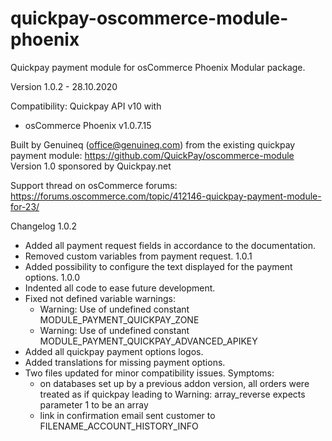 # quickpay-oscommerce-module-phoenix
Quickpay payment module for osCommerce Phoenix
Modular package.

Version 1.0.2 - 28.10.2020

Compatibility:
Quickpay API v10 with
- osCommerce Phoenix v1.0.7.15

Built by Genuineq (office@genuineq.com) from the existing quickpay payment module: https://github.com/QuickPay/oscommerce-module
Version 1.0 sponsored by Quickpay.net

Support thread on osCommerce forums:
https://forums.oscommerce.com/topic/412146-quickpay-payment-module-for-23/

Changelog
1.0.2
- Added all payment request fields in accordance to the documentation.
- Removed custom variables from payment request.
1.0.1
- Added possibility to configure the text displayed for the payment options.
1.0.0
- Indented all code to ease future development.
- Fixed not defined variable warnings:
  * Warning: Use of undefined constant MODULE_PAYMENT_QUICKPAY_ZONE
  * Warning: Use of undefined constant MODULE_PAYMENT_QUICKPAY_ADVANCED_APIKEY
- Added all quickpay payment options logos.
- Added translations for missing payment options.
- Two files updated for minor compatibility issues. Symptoms:
   * on databases set up by a previous addon version, all orders were treated as if quickpay leading to Warning: array_reverse expects parameter 1 to be an array
  * link in confirmation email sent customer to FILENAME_ACCOUNT_HISTORY_INFO
